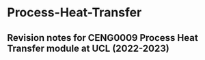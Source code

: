 # Process-Heat-Transfer

## Revision notes for CENG0009 Process Heat Transfer module at UCL (2022-2023)


